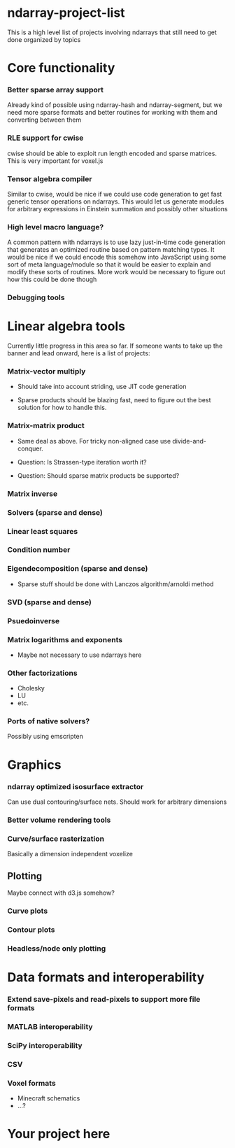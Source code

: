 ndarray-project-list
====================
This is a high level list of projects involving ndarrays that still need to get done organized by topics


# Core functionality

### Better sparse array support

Already kind of possible using ndarray-hash and ndarray-segment, but we need more sparse formats and better routines for working with them and converting between them

### RLE support for cwise

cwise should be able to exploit run length encoded and sparse matrices.  This is very important for voxel.js

### Tensor algebra compiler

Similar to cwise, would be nice if we could use code generation to get fast generic tensor operations on ndarrays.  This would let us generate modules for arbitrary expressions in Einstein summation and possibly other situations

### High level macro language?

A common pattern with ndarrays is to use lazy just-in-time code generation that generates an optimized routine based on pattern matching types.  It would be nice if we could encode this somehow into JavaScript using some sort of meta language/module so that it would be easier to explain and modify these sorts of routines.  More work would be necessary to figure out how this could be done though

### Debugging tools


# Linear algebra tools

Currently little progress in this area so far.  If someone wants to take up the banner and lead onward, here is a list of projects:

### Matrix-vector multiply

* Should take into account striding, use JIT code generation

* Sparse products should be blazing fast, need to figure out the best solution for how to handle this.

### Matrix-matrix product

* Same deal as above.  For tricky non-aligned case use divide-and-conquer.

* Question:  Is Strassen-type iteration worth it?

* Question:  Should sparse matrix products be supported?

### Matrix inverse


### Solvers (sparse and dense)

### Linear least squares

### Condition number

### Eigendecomposition (sparse and dense)

* Sparse stuff should be done with Lanczos algorithm/arnoldi method

### SVD (sparse and dense)

### Psuedoinverse

### Matrix logarithms and exponents

* Maybe not necessary to use ndarrays here

### Other factorizations

* Cholesky
* LU
* etc.

### Ports of native solvers?

Possibly using emscripten


# Graphics

### ndarray optimized isosurface extractor

Can use dual contouring/surface nets.  Should work for arbitrary dimensions

### Better volume rendering tools

### Curve/surface rasterization

Basically a dimension independent voxelize

## Plotting

Maybe connect with d3.js somehow?

### Curve plots

### Contour plots

### Headless/node only plotting


# Data formats and interoperability

### Extend save-pixels and read-pixels to support more file formats

### MATLAB interoperability

### SciPy interoperability

### CSV

### Voxel formats

* Minecraft schematics
* ...?

# Your project here
